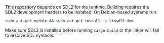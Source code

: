 This repository depends on SDL2 for the runtime. Building requires the SDL2 development headers to be installed. On Debian-based systems run:

```bash
sudo apt-get update && sudo apt-get install -y libsdl2-dev
```

Make sure SDL2 is installed before running `cargo build` or the linker will fail to resolve SDL symbols.
